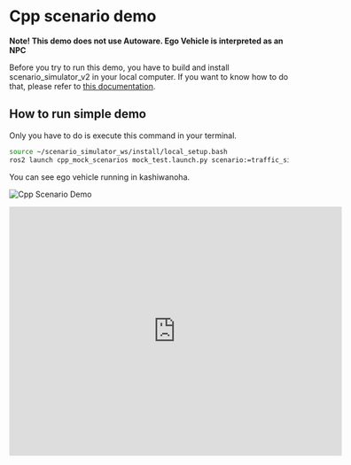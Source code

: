 # Cpp scenario demo

**Note! This demo does not use Autoware. Ego Vehicle is interpreted as an NPC**

Before you try to run this demo, you have to build and install scenario_simulator_v2 in your local computer.
If you want to know how to do that, please refer to [this documentation](../BuildInstructions.md).

## How to run simple demo

Only you have to do is execute this command in your terminal.

```bash
source ~/scenario_simulator_ws/install/local_setup.bash
ros2 launch cpp_mock_scenarios mock_test.launch.py scenario:=traffic_simulation_demo launch_rviz:=true timeout:=60.0
```

You can see ego vehicle running in kashiwanoha.

![Cpp Scenario Demo](../../image/simple_demo.png "simple demo")

<iframe src="https://www.google.com/maps/embed?pb=!1m14!1m12!1m3!1d728.9291817914587!2d139.9333589791692!3d35.903161076557446!2m3!1f0!2f0!3f0!3m2!1i1024!2i768!4f13.1!5e1!3m2!1sja!2sjp!4v1617800059334!5m2!1sja!2sjp" width="600" height="450" style="border:0;" allowfullscreen="" loading="lazy"></iframe>

